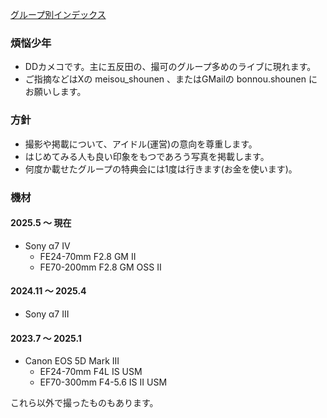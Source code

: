 [グループ別インデックス](index.md)

### 煩悩少年

- DDカメコです。主に五反田の、撮可のグループ多めのライブに現れます。
- ご指摘などはXの meisou\_shounen 、またはGMailの bonnou.shounen にお願いします。

### 方針

- 撮影や掲載について、アイドル(運営)の意向を尊重します。
- はじめてみる人も良い印象をもつであろう写真を掲載します。
- 何度か載せたグループの特典会には1度は行きます(お金を使います)。

### 機材

#### 2025.5 〜 現在

- Sony α7 IV
  - FE24-70mm F2.8 GM II
  - FE70-200mm F2.8 GM OSS II

#### 2024.11 〜 2025.4

- Sony α7 III

#### 2023.7 〜 2025.1

- Canon EOS 5D Mark III
  - EF24-70mm F4L IS USM
  - EF70-300mm F4-5.6 IS II USM

これら以外で撮ったものもあります。
